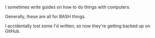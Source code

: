 I sometimes write guides on how to do things with computers.

Generally, these are all for BASH things.

I accidentally lost some I'd written, so now they're getting backed up on GitHub.
